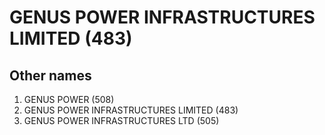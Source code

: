 # GENUS POWER INFRASTRUCTURES LIMITED (483)

## Other names
1. GENUS POWER (508)
1. GENUS POWER INFRASTRUCTURES LIMITED (483)
1. GENUS POWER INFRASTRUCTURES LTD (505)


